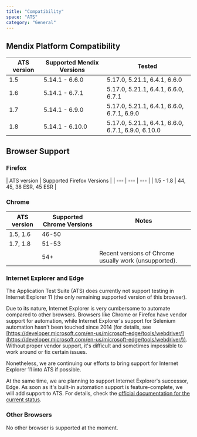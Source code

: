 ```yaml
---
title: "Compatibility"
space: "ATS"
category: "General"
---
```


## Mendix Platform Compatibility

| ATS version | Supported Mendix Versions | Tested |
| --- | --- | --- |
| 1.5 | 5.14.1 - 6.6.0 | 5.17.0, 5.21.1, 6.4.1, 6.6.0 |
| 1.6 | 5.14.1 - 6.7.1 | 5.17.0, 5.21.1, 6.4.1, 6.6.0, 6.7.1 |
| 1.7 | 5.14.1 - 6.9.0 | 5.17.0, 5.21.1, 6.4.1, 6.6.0, 6.7.1, 6.9.0 |
| 1.8 | 5.14.1 - 6.10.0 | 5.17.0, 5.21.1, 6.4.1, 6.6.0, 6.7.1, 6.9.0, 6.10.0 |

## Browser Support

### Firefox

| ATS version | Supported Firefox Versions |
| --- | --- | --- |
| 1.5 - 1.8 | 44, 45, 38 ESR, 45 ESR |

### Chrome

| ATS version | Supported Chrome Versions | Notes |
| --- | --- | --- |
| 1.5, 1.6 | 46-50 |  |
| 1.7, 1.8 | 51-53 |   |
|  | 54+ | Recent versions of Chrome usually work (unsupported). |

### Internet Explorer and Edge

The Application Test Suite (ATS) does currently not support testing in Internet Explorer 11 (the only remaining supported version of this browser).

Due to its nature, Internet Explorer is very cumbersome to automate compared to other browsers. Browsers like Chrome or Firefox have vendor support for automation, while Internet Explorer's support for Selenium automation hasn't been touched since 2014 (for details, see [https://developer.microsoft.com/en-us/microsoft-edge/tools/webdriver/](https://developer.microsoft.com/en-us/microsoft-edge/tools/webdriver/)). Without proper vendor support, it's difficult and sometimes impossible to work around or fix certain issues.

Nonetheless, we are continuing our efforts to bring support for Internet Explorer 11 into ATS if possible.

At the same time, we are planning to support Internet Explorer's successor, Edge. As soon as it's built-in automation support is feature-complete, we will add support to ATS. For details, check the [official documentation for the current status](https://developer.microsoft.com/en-us/microsoft-edge/platform/documentation/webdriver-commands/).

### Other Browsers

No other browser is supported at the moment.
